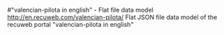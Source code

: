 #"valencian-pilota in english" - Flat file data model
http://en.recuweb.com/valencian-pilota/
Flat JSON file data model of the recuweb portal "valencian-pilota in english"

